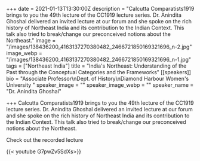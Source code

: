 +++
date = 2021-01-13T13:30:00Z
description = "Calcutta Comparatists1919 brings to you the 49th lecture of the CC1919 lecture series.  Dr. Anindita Ghoshal  delivered an invited lecture at our forum and she spoke on the rich history of Northeast India and its contribution to the Indian Context. This talk also tried to break/change our preconceived notions about the Northeast."
image = "/images/138436200_4163137270380482_2466721850169321696_n-2.jpg"
image_webp = "/images/138436200_4163137270380482_2466721850169321696_n-1.jpg"
tags = ["Northeast India"]
title = "India's Northeast: Understanding of the Past through the Conceptual Categories and the Frameworks"
[[speakers]]
bio = "Associate Professor\nDept. of History\nDiamond Harbour Women's University "
speaker_image = ""
speaker_image_webp = ""
speaker_name = "Dr. Anindita Ghoshal"

+++
Calcutta Comparatists1919 brings to you the 49th lecture of the CC1919 lecture series.  Dr. Anindita Ghoshal delivered an invited lecture at our forum and she spoke on the rich history of Northeast India and its contribution to the Indian Context. This talk also tried to break/change our preconceived notions about the Northeast.

Check out the recorded lecture

{{< youtube G7pwZv5SdXs>}}